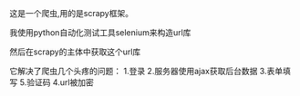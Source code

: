 这是一个爬虫,用的是scrapy框架。

我使用python自动化测试工具selenium来构造url库

然后在scrapy的主体中获取这个url库

它解决了爬虫几个头疼的问题：
1.登录
2.服务器使用ajax获取后台数据
3.表单填写
5.验证码
4.url被加密
